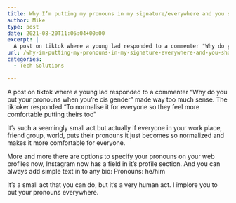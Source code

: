 ```yaml
---
title: Why I’m putting my pronouns in my signature/everywhere and you should too
author: Mike
type: post
date: 2021-08-20T11:06:04+00:00
excerpt: |
  A post on tiktok where a young lad responded to a commenter "Why do you put your pronouns when you're cis gender" made way too much sense. The tiktoker responded "To normalise it for everyone so they feel more comfortable putting theirs too"
url: /why-im-putting-my-pronouns-in-my-signature-everywhere-and-you-should-too/
categories:
  - Tech Solutions

---
```

A post on tiktok where a young lad responded to a commenter &#8220;Why do you put your pronouns when you&#8217;re cis gender&#8221; made way too much sense. The tiktoker responded &#8220;To normalise it for everyone so they feel more comfortable putting theirs too&#8221;

It&#8217;s such a seemingly small act but actually if everyone in your work place, friend group, world, puts their pronouns it just becomes so normalized and makes it more comfortable for everyone.

More and more there are options to specify your pronouns on your web profiles now, Instagram now has a field in it&#8217;s profile section. And you can always add simple text in to any bio: Pronouns: he/him

It&#8217;s a small act that you can do, but it&#8217;s a very human act. I implore you to put your pronouns everywhere.